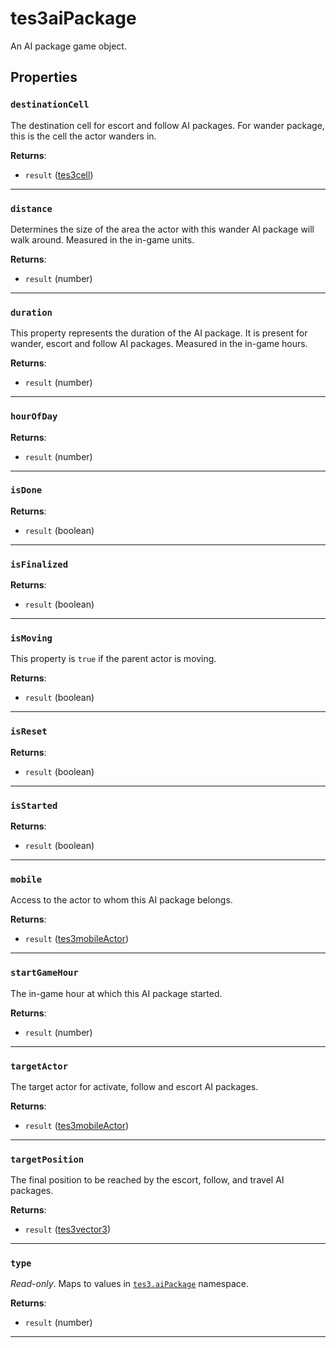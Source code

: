 <!---
	This file is autogenerated. Do not edit this file manually. Your changes will be ignored.
	More information: https://github.com/MWSE/MWSE/tree/master/docs
-->

# tes3aiPackage
<div class="search_terms" style="display: none">tes3aipackage, aipackage</div>

An AI package game object.

## Properties

### `destinationCell`
<div class="search_terms" style="display: none">destinationcell</div>

The destination cell for escort and follow AI packages. For wander package, this is the cell the actor wanders in.

**Returns**:

* `result` ([tes3cell](../../types/tes3cell))

***

### `distance`
<div class="search_terms" style="display: none">distance</div>

Determines the size of the area the actor with this wander AI package will walk around. Measured in the in-game units.

**Returns**:

* `result` (number)

***

### `duration`
<div class="search_terms" style="display: none">duration</div>

This property represents the duration of the AI package. It is present for wander, escort and follow AI packages. Measured in the in-game hours.

**Returns**:

* `result` (number)

***

### `hourOfDay`
<div class="search_terms" style="display: none">hourofday</div>



**Returns**:

* `result` (number)

***

### `isDone`
<div class="search_terms" style="display: none">isdone, done</div>



**Returns**:

* `result` (boolean)

***

### `isFinalized`
<div class="search_terms" style="display: none">isfinalized, finalized</div>



**Returns**:

* `result` (boolean)

***

### `isMoving`
<div class="search_terms" style="display: none">ismoving, moving</div>

This property is `true` if the parent actor is moving.

**Returns**:

* `result` (boolean)

***

### `isReset`
<div class="search_terms" style="display: none">isreset, reset</div>



**Returns**:

* `result` (boolean)

***

### `isStarted`
<div class="search_terms" style="display: none">isstarted, started</div>



**Returns**:

* `result` (boolean)

***

### `mobile`
<div class="search_terms" style="display: none">mobile</div>

Access to the actor to whom this AI package belongs.

**Returns**:

* `result` ([tes3mobileActor](../../types/tes3mobileActor))

***

### `startGameHour`
<div class="search_terms" style="display: none">startgamehour</div>

The in-game hour at which this AI package started.

**Returns**:

* `result` (number)

***

### `targetActor`
<div class="search_terms" style="display: none">targetactor</div>

The target actor for activate, follow and escort AI packages.

**Returns**:

* `result` ([tes3mobileActor](../../types/tes3mobileActor))

***

### `targetPosition`
<div class="search_terms" style="display: none">targetposition</div>

The final position to be reached by the escort, follow, and travel AI packages.

**Returns**:

* `result` ([tes3vector3](../../types/tes3vector3))

***

### `type`
<div class="search_terms" style="display: none">type</div>

*Read-only*. Maps to values in [`tes3.aiPackage`](https://mwse.github.io/MWSE/references/ai-packages/) namespace.

**Returns**:

* `result` (number)

***

